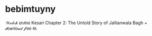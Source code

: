 # bebimtuyny
 𝒲𝒶𝓉𝒸𝒽 𝗈𝗇𝓁𝗂𝗇𝖾 Kesari Chapter 2: The Untold Story of Jallianwala Bagh + 𝒹𝗈𝗐𝗇𝗅𝗈𝒶𝒹 𝒻𝗋𝖾𝖾 𝟦𝗄 
